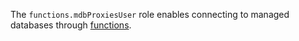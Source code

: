 The `functions.mdbProxiesUser` role enables connecting to managed databases through [functions](../../functions/concepts/function.md).
